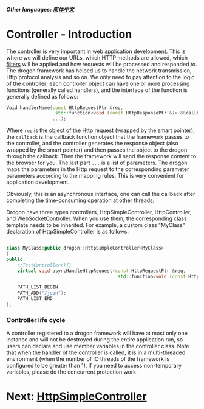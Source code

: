 ##### Other languages: [简体中文](/CHN/CHN-04-控制器-简介)

# Controller - Introduction

The controller is very important in web application development. This is where we will define our URLs, which HTTP methods are allowed, which [filters](#/ENG/ENG-05-Middleware-and-Filter) will be applied and how requests will be processed and responded to. The drogon framework has helped us to handle the network transmission, Http protocol analysis and so on. We only need to pay attention to the logic of the controller; each controller object can have one or more processing functions (generally called handlers), and the interface of the function is generally defined as follows:

```c++
Void handlerName(const HttpRequestPtr &req,
                  std::function<void (const HttpResponsePtr &)> &&callback,
                 ...);
```

Where `req` is the object of the Http request (wrapped by the smart pointer), the `callback` is the callback function object that the framework passes to the controller, and the controller generates the response object (also wrapped by the smart pointer) and then passes the object to the drogon through the callback. Then the framework will send the response content to the browser for you. The last part `...` is a list of parameters. The drogon maps the parameters in the Http request to the corresponding parameter parameters according to the mapping rules. This is very convenient for application development.

Obviously, this is an asynchronous interface, one can call the callback after completing the time-consuming operation at other threads;

Drogon have three types controllers, HttpSimpleController, HttpController, and WebSocketController. When you use them, the corresponding class template needs to be inherited. For example, a custom class "MyClass" declaration of HttpSimpleController is as follows:

```c++

class MyClass:public drogon::HttpSimpleController<MyClass>
{
public:
    //TestController(){}
    virtual void asyncHandleHttpRequest(const HttpRequestPtr &req,
                                         std::function<void (const HttpResponsePtr &)> &&callback) override;

    PATH_LIST_BEGIN
    PATH_ADD("/json");
    PATH_LIST_END
};
```

### Controller life cycle

A controller registered to a drogon framework will have at most only one instance and will not be destroyed during the entire application run, so users can declare and use member variables in the controller class. Note that when the handler of the controller is called, it is in a multi-threaded environment (when the number of IO threads of the framework is configured to be greater than 1), if you need to access non-temporary variables, please do the concurrent protection work.

# Next: [HttpSimpleController](/ENG/ENG-04-1-Controller-HttpSimpleController)

